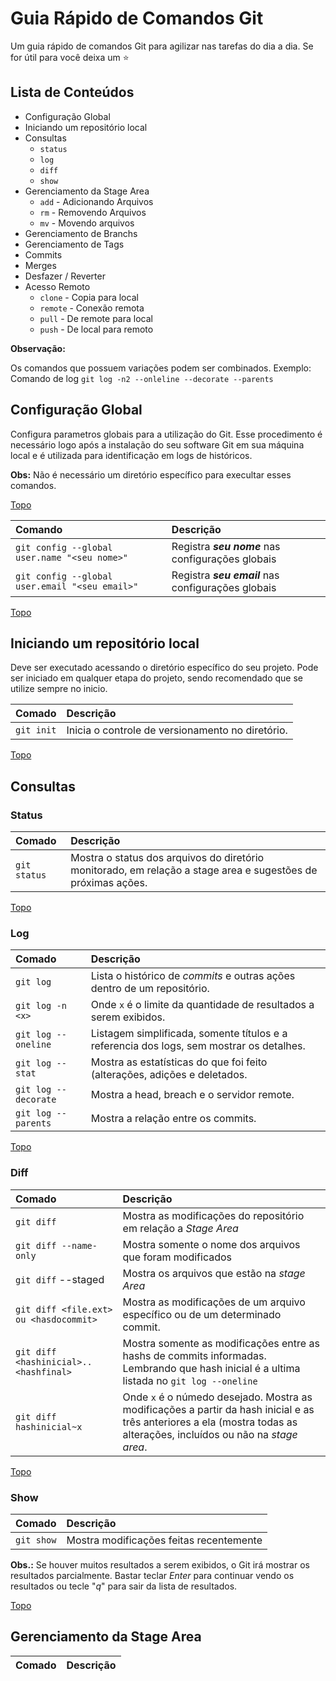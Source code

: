 # Guia Rápido de Comandos Git

Um guia rápido de comandos Git para agilizar nas tarefas do dia a dia. Se for útil para você deixa um :star:


## Lista de Conteúdos

* Configuração Global
* Iniciando um repositório local
* Consultas
   * `status`
   * `log`
   * `diff`
   * `show`
* Gerenciamento da Stage Area
   * `add` - Adicionando Arquivos
   * `rm` - Removendo Arquivos
   * `mv` - Movendo arquivos
* Gerenciamento de Branchs
* Gerenciamento de Tags
* Commits
* Merges
* Desfazer / Reverter
* Acesso Remoto
   * `clone` - Copia para local
   * `remote` - Conexão remota
   * `pull` - De remote para local
   * `push` - De local para remoto
 
 
**Observação:**
 
Os comandos que possuem variações podem ser combinados. Exemplo: Comando de log
`git log -n2 --onleline --decorate --parents`
 

## Configuração Global

Configura parametros globais para a utilização do Git. 
Esse procedimento é necessário logo após a instalação do seu software Git em sua máquina local e é utilizada para identificação em logs de históricos.

**Obs:** Não é necessário um diretório específico para execultar esses comandos.

[Topo](https://github.com/EvertecDigital/guia-pratico-de-git/edit/master/README.md#lista-de-conte%C3%BAdos)

Comando | Descrição
:---|:---
`git config --global user.name "<seu nome>"` | Registra _**seu nome**_ nas configurações globais
`git config --global user.email "<seu email>"`| Registra _**seu email**_ nas configurações globais

[Topo](https://github.com/EvertecDigital/guia-pratico-de-git/edit/master/README.md#lista-de-conte%C3%BAdos)

## Iniciando um repositório local

Deve ser executado acessando o diretório específico do seu projeto. Pode ser iniciado em qualquer etapa do projeto, sendo recomendado que se utilize sempre no inicio.

Comado | Descrição
:---|:---
`git init` | Inicia o controle de versionamento no diretório.


[Topo](https://github.com/EvertecDigital/guia-pratico-de-git/edit/master/README.md#lista-de-conte%C3%BAdos)

## Consultas

### Status
Comado | Descrição
:---|:---
`git status` | Mostra o status dos arquivos do diretório monitorado, em relação a stage area e sugestões de próximas ações.

[Topo](https://github.com/EvertecDigital/guia-pratico-de-git/edit/master/README.md#lista-de-conte%C3%BAdos)

### Log
Comado | Descrição
:---|:---
`git log`| Lista o histórico de _commits_ e outras ações dentro de um repositório. 
`git log -n <x>` | Onde `x` é o limite da quantidade de resultados a serem exibidos.
`git log --oneline`| Listagem simplificada, somente títulos e a referencia dos logs, sem mostrar os detalhes.
`git log --stat` | Mostra as estatísticas do que foi feito (alterações, adições e deletados.
`git log --decorate` | Mostra a head, breach e o servidor remote.
`git log --parents`| Mostra a relação entre os commits.

[Topo](https://github.com/EvertecDigital/guia-pratico-de-git/edit/master/README.md#lista-de-conte%C3%BAdos)

### Diff
Comado | Descrição
:---|:---
`git diff` | Mostra as modificações do repositório em relação a _Stage Area_
`git diff --name-only`| Mostra somente o nome dos arquivos que foram modificados
`git diff` --staged | Mostra os arquivos que estão na _stage Area_
`git diff <file.ext> ou <hasdocommit>` | Mostra as modificações de um arquivo específico ou de um determinado commit.
`git diff <hashinicial>..<hashfinal>` | Mostra somente as modificações entre as hashs de commits informadas. Lembrando que hash inicial é a ultima listada no `git log --oneline`
`git diff hashinicial~x` |  Onde `x` é o númedo desejado. Mostra as modificações a partir da hash inicial e as três anteriores a ela (mostra todas as alterações, incluídos ou não na _stage area_.

[Topo](https://github.com/EvertecDigital/guia-pratico-de-git/edit/master/README.md#lista-de-conte%C3%BAdos)

### Show
Comado | Descrição
:---|:---
`git show` | Mostra modificações feitas recentemente


**Obs.:** Se houver muitos resultados a serem exibidos, o Git irá mostrar os resultados parcialmente. Bastar teclar _Enter_ para continuar vendo os resultados ou tecle "_q_" para sair da lista de resultados.

[Topo](https://github.com/EvertecDigital/guia-pratico-de-git/edit/master/README.md#lista-de-conte%C3%BAdos)



## Gerenciamento da Stage Area
Comado | Descrição
:---|:---
















